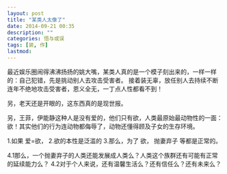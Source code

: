 ```yaml
---
layout: post
title: "某类人太像了"
date: 2014-09-21 00:35
description: ""
categories: 悟与或误
tags: [装, 作]
lastmod: 
--- 
```


最近娱乐圈闹得沸沸扬扬的姚大嘴，某类人真的是一个模子刻出来的，一样一样的：自己犯错，先是挑动别人去攻击受害者。
接着装无辜，放任别人去持续不断连年不绝地攻击受害者，恩义全无，一丁点人性都看不到！

另，老天还是开眼的，这东西真的是现世报。


另，王菲，伊能静这种人是没有爱的，他们只有欲，人类最原始最动物性的一面：欲！其实他们的行为连动物都侮辱了，动物还懂得顾及子女的生存环境。

1.如果 爱=欲，
2.欲的本性是泛滥的
3.那么，为了 欲， 抛妻弃子 等都是正常的。

4.1那么，一个抛妻弃子的人类还能发展成人类么？人类这个族群还有可能有正常的延续能力么？
4.2对于个人来说，还有温馨生活么？还有信任么？还有未来么？


